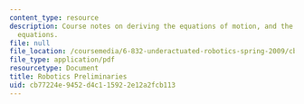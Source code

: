 ```yaml
---
content_type: resource
description: Course notes on deriving the equations of motion, and the manipulator
  equations.
file: null
file_location: /coursemedia/6-832-underactuated-robotics-spring-2009/cb77224e9452d4c115922e12a2fcb113_MIT6_832s09_read_appA.pdf
file_type: application/pdf
resourcetype: Document
title: Robotics Preliminaries
uid: cb77224e-9452-d4c1-1592-2e12a2fcb113
---
```

